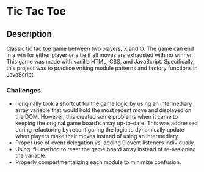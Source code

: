 # Tic Tac Toe
## Description
Classic tic tac toe game between two players, X and O. The game can end in a win for either player or a tie if all moves are exhausted with no winner. This game was made with vanilla HTML, CSS, and JavaScript. Specifically, this project was to practice writing module patterns and factory functions in JavaScript.
### Challenges
- I originally took a shortcut for the game logic by using an intermediary array variable that would hold the most recent move and displayed on the DOM. However, this created some problems when it came to keeping the original game board’s array up-to-date. This was addressed during refactoring by reconfiguring the logic to dynamically update when players make their moves instead of using an intermediary.
- Proper use of event delegation vs. adding 9 event listeners individually.
- Using .fill method to reset the game board array instead of re-assigning the variable.
- Properly compartmentalizing each module to minimize confusion.